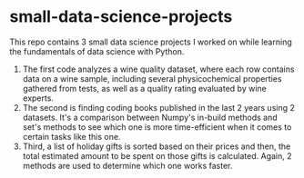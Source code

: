 # small-data-science-projects

This repo contains 3 small data science projects I worked on while learning the fundamentals of data science with Python.

1. The first code analyzes a wine quality dataset, where each row contains data on a wine sample, including several physicochemical properties gathered from tests, as well as a quality rating evaluated by wine experts.
2. The second is finding coding books published in the last 2 years using 2 datasets. It's a comparison between Numpy's in-build methods and set's methods to see which one is more time-efficient when it comes to certain tasks like this one.
3. Third, a list of holiday gifts is sorted based on their prices and then, the total estimated amount to be spent on those gifts is calculated. Again, 2 methods are used to determine which one works faster.
